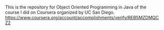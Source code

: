 This is the repository for Object Oriented Programming in Java of the course I did on Coursera organized by UC San Diego.
https://www.coursera.org/account/accomplishments/verify/REB5MZDMQCZ2
